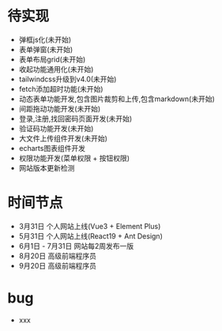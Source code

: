 # 待实现
- 弹框js化(未开始)
- 表单弹窗(未开始)
- 表单布局grid(未开始)
- 收起功能通用化(未开始)
- tailwindcss升级到v4.0(未开始)
- fetch添加超时功能(未开始)
- 动态表单功能开发,包含图片裁剪和上传,包含markdown(未开始)
- 间距拖动功能开发(未开始)
- 登录,注册,找回密码页面开发(未开始)
- 验证码功能开发(未开始)
- 大文件上传组件开发(未开始)
- echarts图表组件开发
- 权限功能开发(菜单权限 + 按钮权限)
- 网站版本更新检测

# 时间节点
- 3月31日 个人网站上线(Vue3 + Element Plus)
- 5月31日 个人网站上线(React19 + Ant Design)
- 6月1日 - 7月31日 网站每2周发布一版
- 8月20日 高级前端程序员
- 9月20日 高级前端程序员

# bug
- xxx